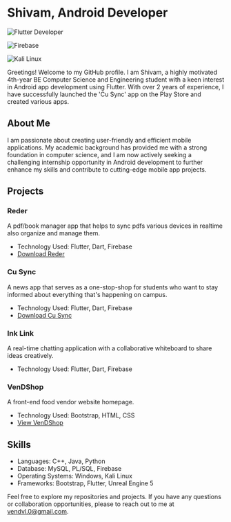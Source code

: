 # Shivam, Android Developer
![Flutter Developer](https://img.shields.io/badge/Flutter%20Developer-blue?style=for-the-badge&logo=flutter&logoColor=white)

![Firebase](https://img.shields.io/badge/Firebase-yellow?style=for-the-badge&logo=firebase&logoColor=white)

![Kali Linux](https://w7.pngwing.com/pngs/313/385/png-transparent-kali-linux-backtrack-penetration-test-ubuntu-sick-branch-monochrome-vertebrate.png?style=for-the-badge&logo=linux&logoColor=white)


Greetings! Welcome to my GitHub profile. I am Shivam, a highly motivated 4th-year BE Computer Science and Engineering student with a keen interest in Android app development using Flutter. With over 2 years of experience, I have successfully launched the 'Cu Sync' app on the Play Store and created various apps.

## About Me
I am passionate about creating user-friendly and efficient mobile applications. My academic background has provided me with a strong foundation in computer science, and I am now actively seeking a challenging internship opportunity in Android development to further enhance my skills and contribute to cutting-edge mobile app projects.

## Projects

### Reder
A pdf/book manager app that helps to sync pdfs various devices in realtime also organize and manage them. 
- Technology Used: Flutter, Dart, Firebase
- [Download Reder](https://play.google.com/store/apps/details?id=com.vendvl.bookmanager)

### Cu Sync
A news app that serves as a one-stop-shop for students who want to stay informed about everything that's happening on campus.
- Technology Used: Flutter, Dart, Firebase
- [Download Cu Sync](https://play.google.com/store/apps/details?id=com.cmps.news)

### Ink Link
A real-time chatting application with a collaborative whiteboard to share ideas creatively.
- Technology Used: Flutter, Dart, Firebase

### VenDShop
A front-end food vendor website homepage.
- Technology Used: Bootstrap, HTML, CSS
- [View VenDShop](http://ven.epizy.com/vendshop/homepage.html)

## Skills
- Languages: C++, Java, Python
- Database: MySQL, PL/SQL, Firebase
- Operating Systems: Windows, Kali Linux
- Frameworks: Bootstrap, Flutter, Unreal Engine 5

Feel free to explore my repositories and projects. If you have any questions or collaboration opportunities, please to reach out to me at vendvl.0@gmail.com.

